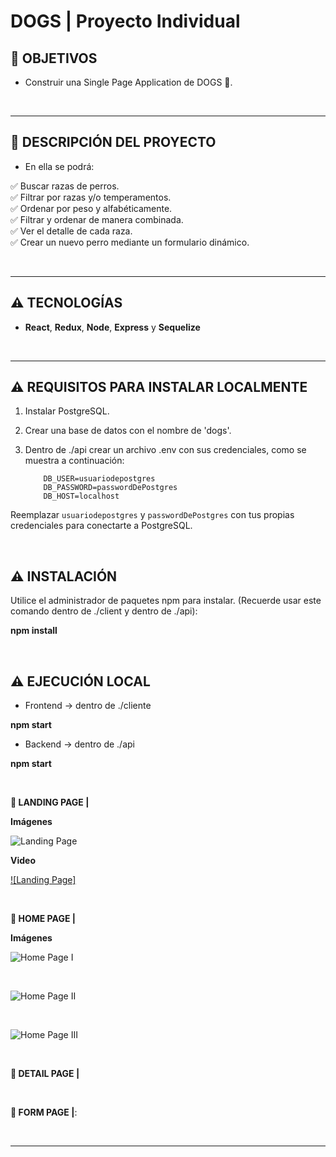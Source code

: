 # **DOGS** | Proyecto Individual

## **📌 OBJETIVOS**

- Construir una Single Page Application de DOGS 🐶.

<br />

---

## **📌 DESCRIPCIÓN DEL PROYECTO**

- En ella se podrá:

✅ Buscar razas de perros.
<br />
✅ Filtrar por razas y/o temperamentos.
<br />
✅ Ordenar por peso y alfabéticamente.
<br />
✅ Filtrar y ordenar de manera combinada.
<br />
✅ Ver el detalle de cada raza.
<br />
✅ Crear un nuevo perro mediante un formulario dinámico.

<br />

---

## **⚠️ TECNOLOGÍAS**

- **React**, **Redux**, **Node**, **Express** y **Sequelize**

<br />

---

## **⚠️ REQUISITOS PARA INSTALAR LOCALMENTE**

1. Instalar PostgreSQL.
2. Crear una base de datos con el nombre de 'dogs'.
3. Dentro de ./api crear un archivo .env con sus credenciales, como se muestra a continuación:

   ```env
       DB_USER=usuariodepostgres
       DB_PASSWORD=passwordDePostgres
       DB_HOST=localhost
   ```

Reemplazar `usuariodepostgres` y `passwordDePostgres` con tus propias credenciales para conectarte a PostgreSQL.

<br />

## **⚠️ INSTALACIÓN**

Utilice el administrador de paquetes npm para instalar. (Recuerde usar este comando dentro de ./client y dentro de ./api):

**npm install**

<br />

## **⚠️ EJECUCIÓN LOCAL**

- Frontend -> dentro de ./cliente

**npm start**

- Backend -> dentro de ./api

**npm start**

<br />

**📍 LANDING PAGE |**

**Imágenes**

![Landing Page](https://drive.google.com/file/d/1RZsrYk4jlTcyWTW1UbzGkjn40x7t6cni/view?usp=sharing)

**Video**

[![Landing Page]](https://drive.google.com/file/d/1nHgZ55gUAta2vz4JCbw7LRjL3fLPoWGa/view?usp=sharing)

<br />

**📍 HOME PAGE |**

**Imágenes**

![Home Page I](https://drive.google.com/file/d/1VrXp_7nkvVmbe3_cFdfFb4JH_bJYQN7T/view?usp=sharing)

<br />

![Home Page II](https://drive.google.com/file/d/1Vl6yn8blJwnlihf73IcX0M22GnwzFTEb/view?usp=sharing)

<br />

![Home Page III](https://drive.google.com/file/d/167euu4NVNhb30l4K1Vg-K9N6Xq_nWG0l/view?usp=sharing)

<br />

**📍 DETAIL PAGE |**

<br />

**📍 FORM PAGE |**:

<br />

---

<br />

